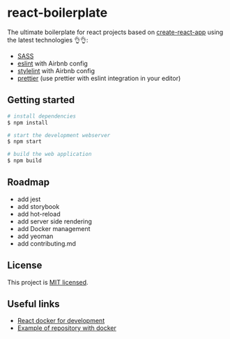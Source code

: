 # react-boilerplate

The ultimate boilerplate for react projects based on [create-react-app](https://github.com/facebook/create-react-app) using the latest technologies :ok_hand::ok_hand::

- [SASS](https://sass-lang.com/)
- [eslint](https://eslint.org/) with Airbnb config
- [stylelint](https://stylelint.io/) with Airbnb config
- [prettier](https://prettier.io) (use prettier with eslint integration in your editor)

## Getting started

```bash
# install dependencies
$ npm install

# start the development webserver
$ npm start

# build the web application
$ npm build
```

## Roadmap

- add jest
- add storybook
- add hot-reload
- add server side rendering
- add Docker management
- add yeoman
- add contributing.md

## License

This project is [MIT licensed](https://github.com/facebook/jest/blob/master/LICENSE).

## Useful links

- [React docker for development](https://medium.com/@McMenemy/react-docker-for-development-and-production-6cb50a1218c5)
- [Example of repository with docker](https://github.com/McMenemy/GoDoRP)
